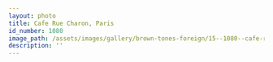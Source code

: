 ```yaml
---
layout: photo
title: Cafe Rue Charon, Paris
id_number: 1080
image_path: /assets/images/gallery/brown-tones-foreign/15--1080--cafe-rue-charon--paris.jpg
description: ''
---
```

